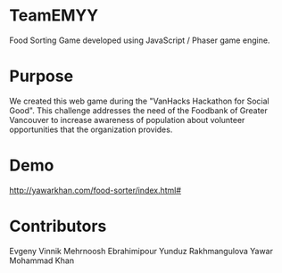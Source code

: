 # TeamEMYY
Food Sorting Game developed using JavaScript / Phaser game engine.

# Purpose
We created this web game during the "VanHacks Hackathon for Social Good". This challenge addresses the need of the Foodbank of Greater Vancouver to increase awareness of population about volunteer opportunities that the organization provides.

# Demo
http://yawarkhan.com/food-sorter/index.html#

# Contributors
Evgeny Vinnik 
Mehrnoosh Ebrahimipour
Yunduz Rakhmangulova
Yawar Mohammad Khan
